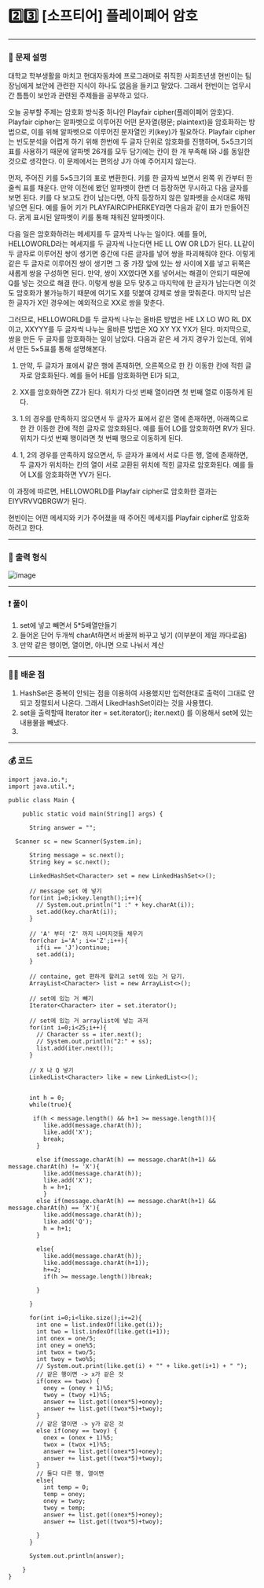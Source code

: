 # 2️⃣3️⃣ [소프티어] 플레이페어 암호 </span> 

---
### 📃 문제 설명
대학교 학부생활을 마치고 현대자동차에 프로그래머로 취직한 사회초년생 현빈이는 팀장님에게 보안에 관련한 지식이 하나도 없음을 들키고 말았다. 그래서 현빈이는 업무시간 틈틈이 보안과 관련된 주제들을 공부하고 있다.

오늘 공부할 주제는 암호화 방식중 하나인 Playfair cipher(플레이페어 암호)다. Playfair cipher는 알파벳으로 이루어진 어떤 문자열(평문; plaintext)을 암호화하는 방법으로, 
이를 위해 알파벳으로 이루어진 문자열인 키(key)가 필요하다. 
Playfair cipher는 빈도분석을 어렵게 하기 위해 한번에 두 글자 단위로 암호화를 진행하며, 5×5크기의 표를 사용하기 때문에 알파벳 26개를 모두 담기에는 칸이 한 개 부족해 I와 J를 동일한 것으로 생각한다.
이 문제에서는 편의상 J가 아예 주어지지 않는다.



먼저, 주어진 키를 5×5크기의 표로 변환한다. 키를 한 글자씩 보면서 왼쪽 위 칸부터 한줄씩 표를 채운다. 만약 이전에 봤던 알파벳이 한번 더 등장하면 무시하고 다음 글자를 보면 된다. 
키를 다 보고도 칸이 남는다면, 아직 등장하지 않은 알파벳을 순서대로 채워넣으면 된다. 예를 들어 키가 PLAYFAIRCIPHERKEY라면 다음과 같이 표가 만들어진다. 굵게 표시된 알파벳이 키를 통해 채워진 알파벳이다.

다음 일은 암호화하려는 메세지를 두 글자씩 나누는 일이다. 예를 들어, HELLOWORLD라는 메세지를 두 글자씩 나눈다면 HE LL OW OR LD가 된다. 
LL같이 두 글자로 이루어진 쌍이 생기면 중간에 다른 글자를 넣어 쌍을 파괴해줘야 한다. 이렇게 같은 두 글자로 이루어진 쌍이 생기면 그 중 가장 앞에 있는 쌍 사이에 X를 넣고 뒤쪽은 새롭게 쌍을 구성하면 된다. 만약, 쌍이 XX였다면 X를 넣어서는 해결이 안되기 때문에 Q를 넣는 것으로 해결 한다. 이렇게 쌍을 모두 맞추고 마지막에 한 글자가 남는다면 이것도 암호화가 불가능하기 때문에 여기도 X를 덧붙여 강제로 쌍을 맞춰준다. 마지막 남은 한 글자가 X인 경우에는 예외적으로 XX로 쌍을 맞춘다.

그러므로, HELLOWORLD를 두 글자씩 나누는 올바른 방법은 HE LX LO WO RL DX이고, XXYYY를 두 글자씩 나누는 올바른 방법은 XQ XY YX YX가 된다. 
마지막으로, 쌍을 만든 두 글자를 암호화하는 일이 남았다. 다음과 같은 세 가지 경우가 있는데, 위에서 만든 5×5표를 통해 설명해본다.

1. 만약, 두 글자가 표에서 같은 행에 존재하면, 오른쪽으로 한 칸 이동한 칸에 적힌 글자로 암호화된다. 예를 들어 HE를 암호화하면 EI가 되고,
2. XX를 암호화하면 ZZ가 된다. 위치가 다섯 번째 열이라면 첫 번째 열로 이동하게 된다.

2. 1.의 경우를 만족하지 않으면서 두 글자가 표에서 같은 열에 존재하면, 아래쪽으로 한 칸 이동한 칸에 적힌 글자로 암호화된다. 예를 들어 LO를 암호화하면 RV가 된다. 위치가 다섯 번째 행이라면 첫 번째 행으로 이동하게 된다.

3. 1, 2의 경우를 만족하지 않으면서, 두 글자가 표에서 서로 다른 행, 열에 존재하면, 두 글자가 위치하는 칸의 열이 서로 교환된 위치에 적힌 글자로 암호화된다. 예를 들어 LX를 암호화하면 YV가 된다.

이 과정에 따르면, HELLOWORLD를 Playfair cipher로 암호화한 결과는 EIYVRVVQBRGW가 된다.

현빈이는 어떤 메세지와 키가 주어졌을 때 주어진 메세지를 Playfair cipher로 암호화하려고 한다.

---
### 🔑 출력 형식
![image](https://github.com/handaldog/DailyAlgo/assets/96431408/5ac8f7b3-acae-427b-bf36-774a5c12a078)


---
### ❗️ 풀이 
1. set에 넣고 빼면서 5*5배열만들기
2. 들어온 단어 두개씩 charAt하면서 바꿀꺼 바꾸고 넣기 (이부분이 제일 까다로움)
3. 만약 같은 행이면, 열이면, 아니면 으로 나눠서 계산


--- 
### 👨‍💻 배운 점
1. HashSet은 중복이 안되는 점을 이용하여 사용했지만 입력한대로 출력이 그대로 안되고 정렬되서 나온다. 그래서 LikedHashSet이라는 것을 사용했다.
2. set을 출력할때 Iterator<String> iter = set.iterator(); iter.next() 를 이용해서 set에 있는 내용물을 빼냈다.
3. 

---
### 💰 코드
```
import java.io.*;
import java.util.*;

public class Main {

    public static void main(String[] args) {

      String answer = "";

  Scanner sc = new Scanner(System.in);

      String message = sc.next();
      String key = sc.next();

      LinkedHashSet<Character> set = new LinkedHashSet<>();

      // message set 에 넣기
      for(int i=0;i<key.length();i++){
        // System.out.println("1 :" + key.charAt(i));
        set.add(key.charAt(i));
      }

      // 'A' 부터 'Z' 까지 나머지것들 채우기
      for(char i='A'; i<='Z';i++){
        if(i == 'J')continue;
        set.add(i);
      }

      // containe, get 편하게 할려고 set에 있는 거 담기.
      ArrayList<Character> list = new ArrayList<>();

      // set에 있는 거 빼기
      Iterator<Character> iter = set.iterator();

      // set에 있는 거 arraylist에 넣는 과저
      for(int i=0;i<25;i++){
        // Character ss = iter.next();
        // System.out.println("2:" + ss);
        list.add(iter.next());
      }

      // X 나 Q 넣기
      LinkedList<Character> like = new LinkedList<>();

        
      int h = 0;
      while(true){
    
       if(h < message.length() && h+1 >= message.length()){
          like.add(message.charAt(h));
          like.add('X');
          break;
        }
        
        else if(message.charAt(h) == message.charAt(h+1) && message.charAt(h) != 'X'){
          like.add(message.charAt(h));
          like.add('X');
          h = h+1;
          }
        else if(message.charAt(h) == message.charAt(h+1) && message.charAt(h) == 'X'){
          like.add(message.charAt(h));
          like.add('Q');
          h = h+1;
        }
        
        else{
          like.add(message.charAt(h));
          like.add(message.charAt(h+1));
          h+=2;
          if(h >= message.length())break;
          
        }
       
      }

      for(int i=0;i<like.size();i+=2){
        int one = list.indexOf(like.get(i));
        int two = list.indexOf(like.get(i+1));
        int onex = one/5;
        int oney = one%5;
        int twox = two/5;
        int twoy = two%5;
        // System.out.print(like.get(i) + "" + like.get(i+1) + " ");
        // 같은 행이면 -> x가 같은 것
        if(onex == twox) {
          oney = (oney + 1)%5;
          twoy = (twoy +1)%5;
          answer += list.get((onex*5)+oney);
          answer += list.get((twox*5)+twoy);
        }
        // 같은 열이면 -> y가 같은 것
        else if(oney == twoy) {
          onex = (onex + 1)%5;
          twox = (twox +1)%5;
          answer += list.get((onex*5)+oney);
          answer += list.get((twox*5)+twoy);
        }
        // 둘다 다른 행, 열이면
        else{
          int temp = 0;
          temp = oney;
          oney = twoy;
          twoy = temp;
          answer += list.get((onex*5)+oney);
          answer += list.get((twox*5)+twoy);
          
        }
      }

      System.out.println(answer);
      
    }
}


```
